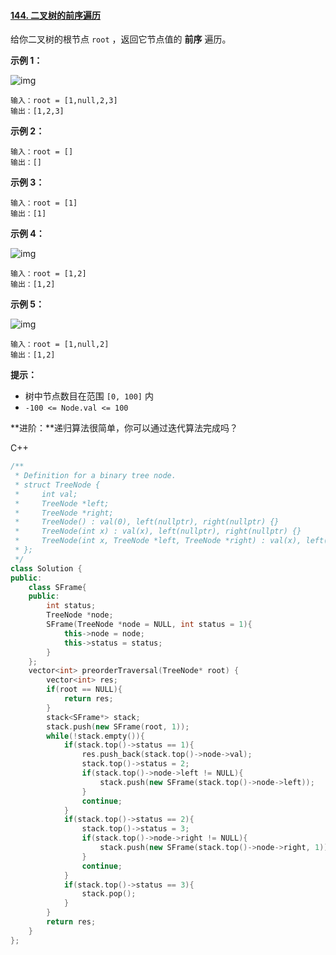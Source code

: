 #### [144. 二叉树的前序遍历](https://leetcode-cn.com/problems/binary-tree-preorder-traversal/)

给你二叉树的根节点 `root` ，返回它节点值的 **前序** 遍历。

 

**示例 1：**

![img](https://assets.leetcode.com/uploads/2020/09/15/inorder_1.jpg)

```
输入：root = [1,null,2,3]
输出：[1,2,3]
```

**示例 2：**

```
输入：root = []
输出：[]
```

**示例 3：**

```
输入：root = [1]
输出：[1]
```

**示例 4：**

![img](https://assets.leetcode.com/uploads/2020/09/15/inorder_5.jpg)

```
输入：root = [1,2]
输出：[1,2]
```

**示例 5：**

![img](https://assets.leetcode.com/uploads/2020/09/15/inorder_4.jpg)

```
输入：root = [1,null,2]
输出：[1,2]
```

 

**提示：**

- 树中节点数目在范围 `[0, 100]` 内
- `-100 <= Node.val <= 100`

 

**进阶：**递归算法很简单，你可以通过迭代算法完成吗？



C++

```c++
/**
 * Definition for a binary tree node.
 * struct TreeNode {
 *     int val;
 *     TreeNode *left;
 *     TreeNode *right;
 *     TreeNode() : val(0), left(nullptr), right(nullptr) {}
 *     TreeNode(int x) : val(x), left(nullptr), right(nullptr) {}
 *     TreeNode(int x, TreeNode *left, TreeNode *right) : val(x), left(left), right(right) {}
 * };
 */
class Solution {
public:
    class SFrame{
    public:
        int status;
        TreeNode *node;
        SFrame(TreeNode *node = NULL, int status = 1){
            this->node = node;
            this->status = status;
        }
    };
    vector<int> preorderTraversal(TreeNode* root) {
        vector<int> res;
        if(root == NULL){
            return res;
        }
        stack<SFrame*> stack;
        stack.push(new SFrame(root, 1));
        while(!stack.empty()){
            if(stack.top()->status == 1){
                res.push_back(stack.top()->node->val);
                stack.top()->status = 2;
                if(stack.top()->node->left != NULL){
                    stack.push(new SFrame(stack.top()->node->left));
                }
                continue;
            }
            if(stack.top()->status == 2){
                stack.top()->status = 3;
                if(stack.top()->node->right != NULL){
                    stack.push(new SFrame(stack.top()->node->right, 1));
                }
                continue;
            }
            if(stack.top()->status == 3){
                stack.pop();
            }
        }
        return res;
    }
};
```

